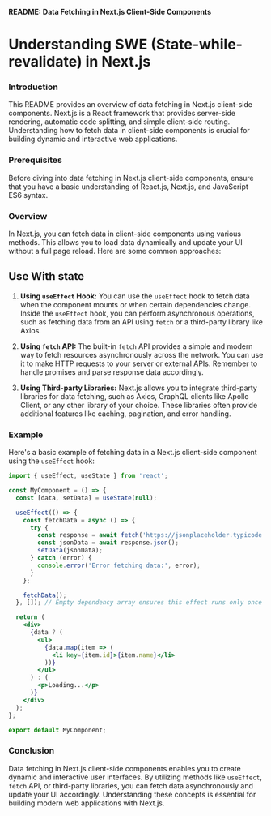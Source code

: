 **README: Data Fetching in Next.js Client-Side Components**
# Understanding SWE (State-while-revalidate) in Next.js


### Introduction
This README provides an overview of data fetching in Next.js client-side components. Next.js is a React framework that provides server-side rendering, automatic code splitting, and simple client-side routing. Understanding how to fetch data in client-side components is crucial for building dynamic and interactive web applications.

### Prerequisites
Before diving into data fetching in Next.js client-side components, ensure that you have a basic understanding of React.js, Next.js, and JavaScript ES6 syntax.

### Overview
In Next.js, you can fetch data in client-side components using various methods. This allows you to load data dynamically and update your UI without a full page reload. Here are some common approaches:

## Use With state
1. **Using `useEffect` Hook:** You can use the `useEffect` hook to fetch data when the component mounts or when certain dependencies change. Inside the `useEffect` hook, you can perform asynchronous operations, such as fetching data from an API using `fetch` or a third-party library like Axios.

2. **Using `fetch` API:** The built-in `fetch` API provides a simple and modern way to fetch resources asynchronously across the network. You can use it to make HTTP requests to your server or external APIs. Remember to handle promises and parse response data accordingly.

3. **Using Third-party Libraries:** Next.js allows you to integrate third-party libraries for data fetching, such as Axios, GraphQL clients like Apollo Client, or any other library of your choice. These libraries often provide additional features like caching, pagination, and error handling.

### Example
Here's a basic example of fetching data in a Next.js client-side component using the `useEffect` hook:

```jsx
import { useEffect, useState } from 'react';

const MyComponent = () => {
  const [data, setData] = useState(null);

  useEffect(() => {
    const fetchData = async () => {
      try {
        const response = await fetch('https://jsonplaceholder.typicode.com/todos');
        const jsonData = await response.json();
        setData(jsonData);
      } catch (error) {
        console.error('Error fetching data:', error);
      }
    };

    fetchData();
  }, []); // Empty dependency array ensures this effect runs only once on component mount

  return (
    <div>
      {data ? (
        <ul>
          {data.map(item => (
            <li key={item.id}>{item.name}</li>
          ))}
        </ul>
      ) : (
        <p>Loading...</p>
      )}
    </div>
  );
};

export default MyComponent;
```

### Conclusion
Data fetching in Next.js client-side components enables you to create dynamic and interactive user interfaces. By utilizing methods like `useEffect`, `fetch` API, or third-party libraries, you can fetch data asynchronously and update your UI accordingly. Understanding these concepts is essential for building modern web applications with Next.js.

